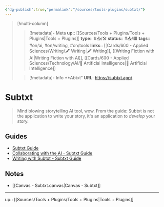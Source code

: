 ```yaml
---
{"dg-publish":true,"permalink":"/sources/tools-plugins/subtxt/"}
---
```


> [!multi-column]
>
>> [!metadata]- Meta
>> **up**:: [[Sources/Tools + Plugins/Tools + Plugins\|Tools + Plugins]]
>> **type**:: #📥/🛠
>> **status**:: #📥/🟧 
>> **tags**:: #on/ai, #on/writing, #on/tools
>> **links**:: [[Cards/600 - Applied Sciences/Writing/🖋 Writing\|🖋 Writing]], [[Writing Fiction with AI\|Writing Fiction with AI]], [[Cards/600 - Applied Sciences/Technology/AI/🤖 Artificial Intelligence\|🤖 Artificial Intelligence]]
>
>> [!metadata]- Info
>> **A[](AI%20Writing.md)btxt"
>> **URL**: https://subtxt.app/

# Subtxt

> Mind blowing storytelling AI tool, wow. From the guide: Subtxt is not the application to write your story, it's an application to _develop_ your story.

## Guides
- [Subtxt Guide](https://guide.subtxt.app/)
- [Collaborating with the AI - Subtxt Guide](https://guide.subtxt.app/subtxt-ai/collaborating-with-the-ai)
- [Writing with Subtxt - Subtxt Guide](https://guide.subtxt.app/key-concepts/writing-with-subtxt)

## Notes

- [[Canvas - Subtxt.canvas|Canvas - Subtxt]]

---
up:: [[Sources/Tools + Plugins/Tools + Plugins\|Tools + Plugins]]
